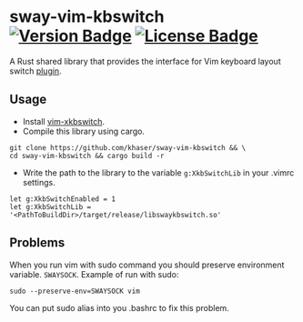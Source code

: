 # sway-vim-kbswitch &emsp; [![Version Badge]][crates.io] [![License Badge]][license]

[Version Badge]: https://img.shields.io/crates/v/libswaykbswitch.svg
[crates.io]: https://crates.io/crates/libswaykbswitch
[License Badge]: https://img.shields.io/crates/l/libswaykbswitch.svg
[license]: https://github.com/khaser/sway-vim-kbswitch/blob/master/LICENSE.md

A Rust shared library that provides the interface for Vim keyboard layout switch [plugin](https://github.com/lyokha/vim-xkbswitch).

## Usage 
- Install [vim-xkbswitch](https://github.com/lyokha/vim-xkbswitch).
- Compile this library using cargo.
```
git clone https://github.com/khaser/sway-vim-kbswitch && \
cd sway-vim-kbswitch && cargo build -r
```

- Write the path to the library to the variable `g:XkbSwitchLib` in your .vimrc settings.
```
let g:XkbSwitchEnabled = 1
let g:XkbSwitchLib = '<PathToBuildDir>/target/release/libswaykbswitch.so'
```
## Problems 
When you run vim with sudo command you should preserve environment variable.
``SWAYSOCK``. 
Example of run with sudo:
```
sudo --preserve-env=SWAYSOCK vim
```
You can put sudo alias into you .bashrc to fix this problem.

